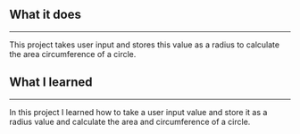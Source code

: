 ## What it does
---
This project takes user input and stores this value as a radius to calculate the area circumference of a circle.

## What I learned
---
In this project I learned how to take a user input value and store it as a radius value and calculate the area and circumference of a circle.